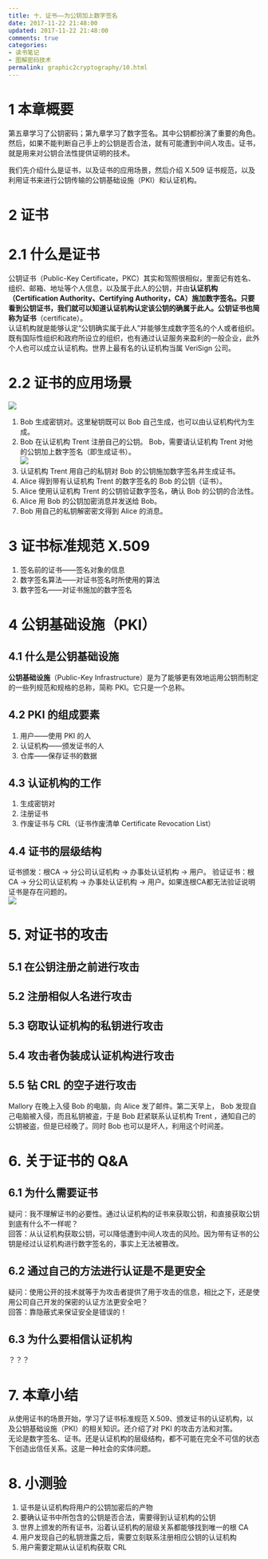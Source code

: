 ```yaml
---
title: 十、证书——为公钥加上数字签名
date: 2017-11-22 21:48:00
updated: 2017-11-22 21:48:00
comments: true
categories: 
- 读书笔记
- 图解密码技术
permalink: graphic2cryptography/10.html    
---
```


# 1 本章概要

第五章学习了公钥密码；第九章学习了数字签名。其中公钥都扮演了重要的角色。然后，如果不能判断自己手上的公钥是否合法，就有可能遭到中间人攻击。证书，就是用来对公钥合法性提供证明的技术。  
  
我们先介绍什么是证书，以及证书的应用场景，然后介绍 X.509 证书规范，以及利用证书来进行公钥传输的公钥基础设施（PKI）和认证机构。

# 2 证书

# 2.1 什么是证书

公钥证书（Public-Key Certificate，PKC）其实和驾照很相似，里面记有姓名、组织、邮箱、地址等个人信息，以及属于此人的公钥，并由**认证机构（Certification Authority、Certifying Authority，CA）**施加数字签名。只要看到公钥证书，我们就可以知道认证机构认定该公钥的确属于此人。公钥证书也简称为**证书**（certificate）。  
认证机构就是能够认定“公钥确实属于此人”并能够生成数字签名的个人或者组织。既有国际性组织和政府所设立的组织，也有通过认证服务来盈利的一般企业，此外个人也可以成立认证机构。世界上最有名的认证机构当属 VeriSign 公司。

# 2.2 证书的应用场景

![][1]  
1. Bob 生成密钥对。这里秘钥既可以 Bob 自己生成，也可以由认证机构代为生成。
2. Bob 在认证机构 Trent 注册自己的公钥。 Bob，需要请认证机构 Trent 对他的公钥加上数字签名（即生成证书）。  
![][2]
3. 认证机构 Trent 用自己的私钥对 Bob 的公钥施加数字签名并生成证书。
4. Alice 得到带有认证机构 Trent 的数字签名的 Bob 的公钥（证书）。
5. Alice 使用认证机构 Trent 的公钥验证数字签名，确认 Bob 的公钥的合法性。
6. Alice 用 Bob 的公钥加密消息并发送给 Bob。
7. Bob 用自己的私钥解密密文得到 Alice 的消息。

# 3 证书标准规范 X.509

1. 签名前的证书——签名对象的信息
2. 数字签名算法——对证书签名时所使用的算法
3. 数字签名——对证书施加的数字签名

# 4 公钥基础设施（PKI）

## 4.1 什么是公钥基础设施

**公钥基础设施**（Public-Key Infrastructure）是为了能够更有效地运用公钥而制定的一些列规范和规格的总称，简称 PKI。它只是一个总称。

## 4.2 PKI 的组成要素

1. 用户——使用 PKI 的人
2. 认证机构——颁发证书的人
3. 仓库——保存证书的数据

## 4.3 认证机构的工作

1. 生成密钥对
2. 注册证书
3. 作废证书与 CRL（证书作废清单 Certificate Revocation List）

## 4.4 证书的层级结构

证书颁发：根CA -> 分公司认证机构 -> 办事处认证机构 -> 用户。
验证证书：根CA -> 分公司认证机构 -> 办事处认证机构 -> 用户。如果连根CA都无法验证说明证书是存在问题的。  
![][3]

# 5. 对证书的攻击

## 5.1 在公钥注册之前进行攻击

## 5.2 注册相似人名进行攻击

## 5.3 窃取认证机构的私钥进行攻击

## 5.4 攻击者伪装成认证机构进行攻击

## 5.5 钻 CRL 的空子进行攻击

Mallory 在晚上入侵 Bob 的电脑，向 Alice 发了邮件。第二天早上， Bob 发现自己电脑被入侵，而且私钥被盗，于是 Bob 赶紧联系认证机构 Trent ，通知自己的公钥被盗，但是已经晚了。同时 Bob 也可以是坏人，利用这个时间差。

# 6. 关于证书的 Q&A

## 6.1 为什么需要证书

疑问：我不理解证书的必要性。通过认证机构的证书来获取公钥，和直接获取公钥到底有什么不一样呢？  
回答：从认证机构获取公钥，可以降低遭到中间人攻击的风险。因为带有证书的公钥是经过认证机构进行数字签名的，事实上无法被篡改。

## 6.2 通过自己的方法进行认证是不是更安全

疑问：使用公开的技术就等于为攻击者提供了用于攻击的信息，相比之下，还是使用公司自己开发的保密的认证方法更安全吧？  
回答：靠隐蔽式来保证安全是错误的！

## 6.3 为什么要相信认证机构

？？？

# 7. 本章小结

从使用证书的场景开始，学习了证书标准规范 X.509、颁发证书的认证机构，以及公钥基础设施（PKI）的相关知识。还介绍了对 PKI 的攻击方法和对策。  
无论是数字签名、证书。还是认证机构的层级结构，都不可能在完全不可信的状态下创造出信任关系。这是一种社会的实体问题。

# 8. 小测验 

1. 证书是认证机构将用户的公钥加密后的产物
2. 要确认证书中所包含的公钥是否合法，需要得到认证机构的公钥
3. 世界上颁发的所有证书，沿着认证机构的层级关系都能够找到唯一的根 CA
4. 用户发现自己的私钥泄露之后，需要立刻联系注册相应公钥的认证机构
5. 用户需要定期从认证机构获取 CRL

[1]: http://leran2deeplearnjavawebtech.oss-cn-beijing.aliyuncs.com/learn/graphic2cryptography/10_1.png
[2]: http://leran2deeplearnjavawebtech.oss-cn-beijing.aliyuncs.com/learn/graphic2cryptography/10_2.png
[3]: http://leran2deeplearnjavawebtech.oss-cn-beijing.aliyuncs.com/learn/graphic2cryptography/10_3.png